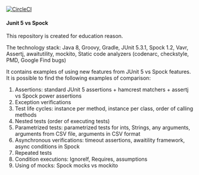 [![CircleCI](https://circleci.com/gh/aplotnikov/junit_5_vs_spock.svg?style=svg)](https://circleci.com/gh/aplotnikov/junit_5_vs_spock)

#### Junit 5 vs Spock

This repository is created for education reason.

The technology stack: Java 8, Groovy, Gradle, JUnit 5.3.1, Spock 1.2,
Vavr, Assertj, awaitutility, mockito,
Static code analyzers (codenarc, checkstyle, PMD, Google Find bugs)

It contains examples of using new features from JUnit 5 vs Spock features.
It is possible to find the following examples of comparison:
1. Assertions: standard JUnit 5 assertions + hamcrest matchers + assertj vs Spock power assertions
2. Exception verifications
3. Test life cycles: instance per method, instance per class, order of calling methods
4. Nested tests (order of executing tests)
5. Parametrized tests: parametrized tests for ints, Strings, any arguments, arguments from CSV file, arguments in CSV format
6. Asynchronous verifications: timeout assertions, awaitility framework, async conditions in Spock
7. Repeated tests
8. Condition executions: IgnoreIf, Requires, assumptions
9. Using of mocks: Spock mocks vs mockito
